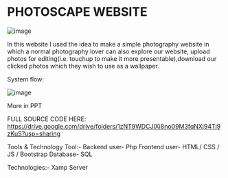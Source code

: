 # PHOTOSCAPE WEBSITE

 
![image](https://github.com/user-attachments/assets/4f298da5-5255-4722-beac-c86cb2e4437a)



In this website I used the idea to make a simple photography website in which a normal photography lover can also explore our website, upload photos for editing(i.e. touchup to make it more presentable),download our clicked photos which they wish  to use as a wallpaper.


System flow:

![image](https://github.com/user-attachments/assets/e17800c3-dae7-43a5-840f-69f93981b216)


More in PPT


 FULL SOURCE CODE HERE: 
 https://drive.google.com/drive/folders/1zNT9WDCJlXi8no09M3fqNXj94Ti9zKuS?usp=sharing
 

Tools & Technology
Tool:-
Backend user- Php
Frontend user- HTML/ CSS / JS / Bootstrap
Database- SQL

Technologies:-
Xamp Server

